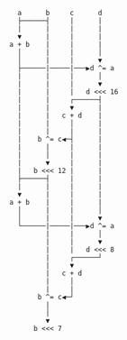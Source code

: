        a      b     c      d
        ├──────┤     |      |
        |      |     |      |
        ▼      |     |      |
      a + b    |     |      |
        │      |     |      │
        │      |     |      ▼
        ├──────|─────|───▶d ^= a
        |      |     |      │
        |      |     |      ▼
        |      |     |   d <<< 16
        |      |     ┌──────┤
        |      |     ▼      |      
        |      |   c + d    |      
        |      |     │      |      
        |      |     |      |      
        |    b ^= c◀─┤      | 
        |      |     |      |
        |      │     |      |
        |      ▼     |      |
        |   b <<< 12 |      |
        ├──────┤     |      |
        |      |     |      |
        ▼      |     |      |
      a + b    |     |      |
        │      |     |      │
        │      |     |      ▼
        └──────|─────|───▶d ^= a
               |     |      │
               |     |      ▼
               |     |   d <<< 8
               |     ┌──────┘
               |     ▼             
               |   c + d           
               |     │             
               |     |             
             b ^= c◀─┘        
               |   
               │   
               ▼   
            b <<< 7
